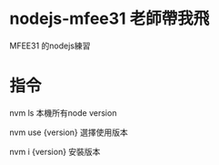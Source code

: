 # nodejs-mfee31 老師帶我飛
MFEE31 的nodejs練習

指令
===
nvm ls 本機所有node version   

nvm use {version} 選擇使用版本    

nvm i {version} 安裝版本
